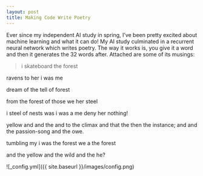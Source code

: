 ```yaml
---
layout: post
title: Making Code Write Poetry
---
```


Ever since my independent AI study in spring, I’ve been pretty excited about machine learning and what it can do! My AI study culminated in a recurrent neural network which writes poetry. The way it works is, you give it a word and then it generates the 32 words after. Attached are some of its musings:

> i skateboard the forest

ravens to her i was me

dream of the tell of forest

from the forest of those we her steel

i steel of nests was i was a me deny her nothing!

yellow and and the and to the climax and that the then the instance; and and the passion-song and the owe.

tumbling my i was the forest we a the forest

and the yellow and the wild and the he?
>

![_config.yml]({{ site.baseurl }}/images/config.png)
